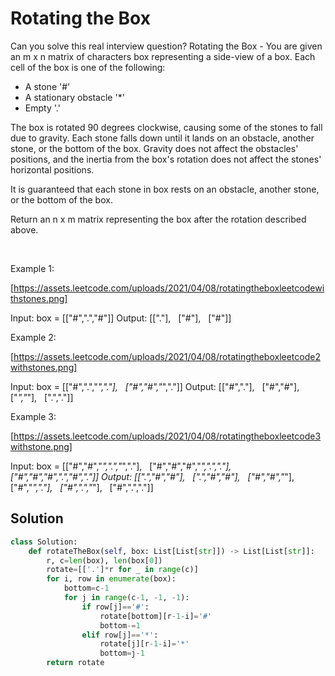 # Rotating the Box

Can you solve this real interview question? Rotating the Box - You are given an m x n matrix of characters box representing a side-view of a box. Each cell of the box is one of the following:

 * A stone '#'
 * A stationary obstacle '*'
 * Empty '.'

The box is rotated 90 degrees clockwise, causing some of the stones to fall due to gravity. Each stone falls down until it lands on an obstacle, another stone, or the bottom of the box. Gravity does not affect the obstacles' positions, and the inertia from the box's rotation does not affect the stones' horizontal positions.

It is guaranteed that each stone in box rests on an obstacle, another stone, or the bottom of the box.

Return an n x m matrix representing the box after the rotation described above.

 

Example 1:

[https://assets.leetcode.com/uploads/2021/04/08/rotatingtheboxleetcodewithstones.png]


Input: box = [["#",".","#"]]
Output: [["."],
         ["#"],
         ["#"]]


Example 2:

[https://assets.leetcode.com/uploads/2021/04/08/rotatingtheboxleetcode2withstones.png]


Input: box = [["#",".","*","."],
              ["#","#","*","."]]
Output: [["#","."],
         ["#","#"],
         ["*","*"],
         [".","."]]


Example 3:

[https://assets.leetcode.com/uploads/2021/04/08/rotatingtheboxleetcode3withstone.png]


Input: box = [["#","#","*",".","*","."],
              ["#","#","#","*",".","."],
              ["#","#","#",".","#","."]]
Output: [[".","#","#"],
         [".","#","#"],
         ["#","#","*"],
         ["#","*","."],
         ["#",".","*"],
         ["#",".","."]]

## Solution
```py
class Solution:
    def rotateTheBox(self, box: List[List[str]]) -> List[List[str]]:
        r, c=len(box), len(box[0])
        rotate=[['.']*r for _ in range(c)]
        for i, row in enumerate(box):
            bottom=c-1
            for j in range(c-1, -1, -1):
                if row[j]=='#':
                    rotate[bottom][r-1-i]='#'
                    bottom-=1
                elif row[j]=='*':
                    rotate[j][r-1-i]='*'
                    bottom=j-1
        return rotate

```
